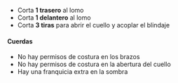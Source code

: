-   Corta **1 trasero** al lomo
-   Corta **1 delantero** al lomo
-   Corta **3 tiras** para abrir el cuello y acoplar el blindaje

<Warning>

#### Cuerdas

-   No hay permisos de costura en los brazos
-   No hay permisos de costura en la abertura del cuello
-   Hay una franquicia extra en la sombra

</Warning>
